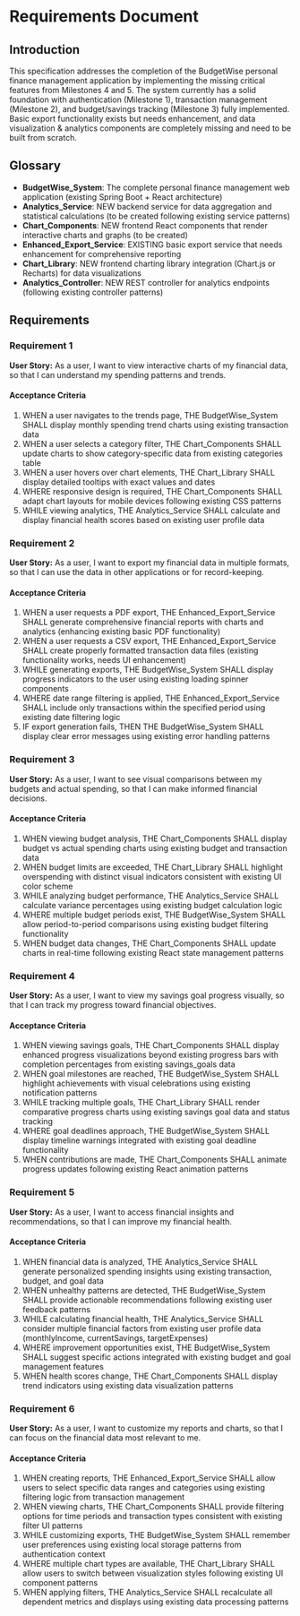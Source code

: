 # Requirements Document

## Introduction

This specification addresses the completion of the BudgetWise personal finance management application by implementing the missing critical features from Milestones 4 and 5. The system currently has a solid foundation with authentication (Milestone 1), transaction management (Milestone 2), and budget/savings tracking (Milestone 3) fully implemented. Basic export functionality exists but needs enhancement, and data visualization & analytics components are completely missing and need to be built from scratch.

## Glossary

- **BudgetWise_System**: The complete personal finance management web application (existing Spring Boot + React architecture)
- **Analytics_Service**: NEW backend service for data aggregation and statistical calculations (to be created following existing service patterns)
- **Chart_Components**: NEW frontend React components that render interactive charts and graphs (to be created)
- **Enhanced_Export_Service**: EXISTING basic export service that needs enhancement for comprehensive reporting
- **Chart_Library**: NEW frontend charting library integration (Chart.js or Recharts) for data visualizations
- **Analytics_Controller**: NEW REST controller for analytics endpoints (following existing controller patterns)

## Requirements

### Requirement 1

**User Story:** As a user, I want to view interactive charts of my financial data, so that I can understand my spending patterns and trends.

#### Acceptance Criteria

1. WHEN a user navigates to the trends page, THE BudgetWise_System SHALL display monthly spending trend charts using existing transaction data
2. WHEN a user selects a category filter, THE Chart_Components SHALL update charts to show category-specific data from existing categories table
3. WHEN a user hovers over chart elements, THE Chart_Library SHALL display detailed tooltips with exact values and dates
4. WHERE responsive design is required, THE Chart_Components SHALL adapt chart layouts for mobile devices following existing CSS patterns
5. WHILE viewing analytics, THE Analytics_Service SHALL calculate and display financial health scores based on existing user profile data

### Requirement 2

**User Story:** As a user, I want to export my financial data in multiple formats, so that I can use the data in other applications or for record-keeping.

#### Acceptance Criteria

1. WHEN a user requests a PDF export, THE Enhanced_Export_Service SHALL generate comprehensive financial reports with charts and analytics (enhancing existing basic PDF functionality)
2. WHEN a user requests a CSV export, THE Enhanced_Export_Service SHALL create properly formatted transaction data files (existing functionality works, needs UI enhancement)
3. WHILE generating exports, THE BudgetWise_System SHALL display progress indicators to the user using existing loading spinner components
4. WHERE date range filtering is applied, THE Enhanced_Export_Service SHALL include only transactions within the specified period using existing date filtering logic
5. IF export generation fails, THEN THE BudgetWise_System SHALL display clear error messages using existing error handling patterns

### Requirement 3

**User Story:** As a user, I want to see visual comparisons between my budgets and actual spending, so that I can make informed financial decisions.

#### Acceptance Criteria

1. WHEN viewing budget analysis, THE Chart_Components SHALL display budget vs actual spending charts using existing budget and transaction data
2. WHEN budget limits are exceeded, THE Chart_Library SHALL highlight overspending with distinct visual indicators consistent with existing UI color scheme
3. WHILE analyzing budget performance, THE Analytics_Service SHALL calculate variance percentages using existing budget calculation logic
4. WHERE multiple budget periods exist, THE BudgetWise_System SHALL allow period-to-period comparisons using existing budget filtering functionality
5. WHEN budget data changes, THE Chart_Components SHALL update charts in real-time following existing React state management patterns

### Requirement 4

**User Story:** As a user, I want to view my savings goal progress visually, so that I can track my progress toward financial objectives.

#### Acceptance Criteria

1. WHEN viewing savings goals, THE Chart_Components SHALL display enhanced progress visualizations beyond existing progress bars with completion percentages from existing savings_goals data
2. WHEN goal milestones are reached, THE BudgetWise_System SHALL highlight achievements with visual celebrations using existing notification patterns
3. WHILE tracking multiple goals, THE Chart_Library SHALL render comparative progress charts using existing savings goal data and status tracking
4. WHERE goal deadlines approach, THE BudgetWise_System SHALL display timeline warnings integrated with existing goal deadline functionality
5. WHEN contributions are made, THE Chart_Components SHALL animate progress updates following existing React animation patterns

### Requirement 5

**User Story:** As a user, I want to access financial insights and recommendations, so that I can improve my financial health.

#### Acceptance Criteria

1. WHEN financial data is analyzed, THE Analytics_Service SHALL generate personalized spending insights using existing transaction, budget, and goal data
2. WHEN unhealthy patterns are detected, THE BudgetWise_System SHALL provide actionable recommendations following existing user feedback patterns
3. WHILE calculating financial health, THE Analytics_Service SHALL consider multiple financial factors from existing user profile data (monthlyIncome, currentSavings, targetExpenses)
4. WHERE improvement opportunities exist, THE BudgetWise_System SHALL suggest specific actions integrated with existing budget and goal management features
5. WHEN health scores change, THE Chart_Components SHALL display trend indicators using existing data visualization patterns

### Requirement 6

**User Story:** As a user, I want to customize my reports and charts, so that I can focus on the financial data most relevant to me.

#### Acceptance Criteria

1. WHEN creating reports, THE Enhanced_Export_Service SHALL allow users to select specific data ranges and categories using existing filtering logic from transaction management
2. WHEN viewing charts, THE Chart_Components SHALL provide filtering options for time periods and transaction types consistent with existing filter UI patterns
3. WHILE customizing exports, THE BudgetWise_System SHALL remember user preferences using existing local storage patterns from authentication context
4. WHERE multiple chart types are available, THE Chart_Library SHALL allow users to switch between visualization styles following existing UI component patterns
5. WHEN applying filters, THE Analytics_Service SHALL recalculate all dependent metrics and displays using existing data processing patterns